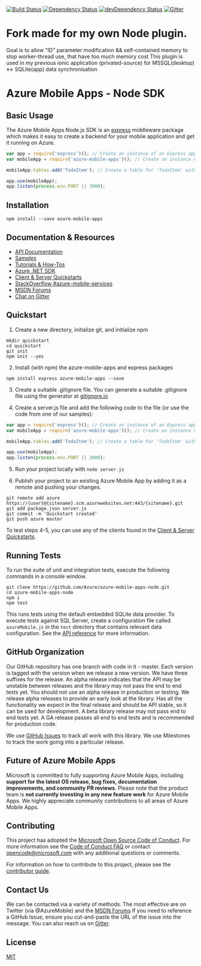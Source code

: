 
[![Build Status](https://travis-ci.org/Azure/azure-mobile-apps-node.svg?branch=master)](https://travis-ci.org/Azure/azure-mobile-apps-node)
[![Dependency Status](https://david-dm.org/Azure/azure-mobile-apps-node.svg)](https://david-dm.org/Azure/azure-mobile-apps-node)
[![devDependency Status](https://david-dm.org/Azure/azure-mobile-apps-node/dev-status.svg)](https://david-dm.org/Azure/azure-mobile-apps-node#info=devDependencies)
[![Gitter](https://badges.gitter.im/Join%20Chat.svg)](https://gitter.im/Azure/azure-mobile-apps-node?utm_source=badge&utm_medium=badge&utm_campaign=pr-badge)

# Fork made for my own Node plugin.
Goal is to allow "ID" parameter modification && self-contained memory to stop worker-thread use, that have too much memory cost
This plugin is used in my previous ionic application (privated-source) for MSSQL(desktop) <-> SQLite(app) data synchronisation

# Azure Mobile Apps - Node SDK

## Basic Usage

The Azure Mobile Apps Node.js SDK is an [express](http://expressjs.com/) middleware package which makes it easy to create a backend for your mobile application and get it running on Azure.

```js
var app = require('express')(); // Create an instance of an Express app
var mobileApp = require('azure-mobile-apps')(); // Create an instance of a Mobile App with default settings

mobileApp.tables.add('TodoItem'); // Create a table for 'TodoItem' with default settings

app.use(mobileApp);
app.listen(process.env.PORT || 3000);
```

## Installation

`npm install --save azure-mobile-apps`

## Documentation & Resources

 - [API Documentation](https://azure.github.io/azure-mobile-apps-node)
 - [Samples](https://github.com/Azure/azure-mobile-apps-node/tree/master/samples)
 - [Tutorials & How-Tos](https://azure.microsoft.com/en-us/documentation/articles/app-service-mobile-value-prop-preview/)
 - [Azure .NET SDK](https://www.visualstudio.com/features/azure-tools-vs)
 - [Client & Server Quickstarts](https://github.com/Azure/azure-mobile-services-quickstarts)
 - [StackOverflow #azure-mobile-services](http://stackoverflow.com/questions/tagged/azure-mobile-services?sort=newest&pageSize=20)
 - [MSDN Forums](https://social.msdn.microsoft.com/forums/azure/en-US/home?forum=azuremobile)
 - [Chat on Gitter](https://gitter.im/Azure/azure-mobile-apps-node?utm_source=share-link&utm_medium=link&utm_campaign=share-link)

## Quickstart

1. Create a new directory, initialize git, and initialize npm

  ```
  mkdir quickstart
  cd quickstart
  git init
  npm init --yes
  ```

2. Install (with npm) the azure-mobile-apps and express packages

  `npm install express azure-mobile-apps --save`

3. Create a suitable .gitignore file.  You can generate a suitable .gitignore
file using the generator at [gitignore.io](https://www.gitignore.io)

4. Create a server.js file and add the following code to the file (or use the code from one of our samples):

  ```js
  var app = require('express')(); // Create an instance of an Express app
  var mobileApp = require('azure-mobile-apps')(); // Create an instance of a Mobile App with default settings

  mobileApp.tables.add('TodoItem'); // Create a table for 'TodoItem' with default settings

  app.use(mobileApp);
  app.listen(process.env.PORT || 3000);
  ```

5. Run your project locally with `node server.js`

6. Publish your project to an existing Azure Mobile App by adding it as a remote and pushing your changes.

  ```
  git remote add azure https://{user}@{sitename}.scm.azurewebsites.net:443/{sitename}.git
  git add package.json server.js
  git commit -m 'Quickstart created'
  git push azure master
  ```

To test steps 4-5, you can use any of the clients found in the [Client & Server Quickstarts](https://github.com/Azure/azure-mobile-services-quickstarts).

## Running Tests

To run the suite of unit and integration tests, execute the following commands in a console window.

    git clone https://github.com/Azure/azure-mobile-apps-node.git
    cd azure-mobile-apps-node
    npm i
    npm test

This runs tests using the default embedded SQLite data provider. To execute tests
against SQL Server, create a configuration file called `azureMobile.js` in the
`test` directory that contains relevant data configuration. See the
[API reference](http://azure.github.io/azure-mobile-apps-node/global.html#configuration)
for more information.

## GitHub Organization

Our GitHub repository has one branch with code in it - master.  Each version is tagged with
the version when we release a new version.  We have three suffixes for the release. An alpha
release indicates that the API may be unstable between releases and the library may not pass
the end to end tests yet.  You should not use an alpha release in production or testing. We
release alpha releases to provide an early look at the library.  Has all the functionality we
expect in the final release and should be API stable, so it can be used for development.  A
beta library release may not pass end to end tests yet.  A GA release passes all end to end
tests and is recommended for production code.

We use [GitHub Issues](https://github.com/Azure/azure-mobile-apps-node/issues) to track all work
with this library.  We use Milestones to track the work going into a particular release.

## Future of Azure Mobile Apps
 
Microsoft is committed to fully supporting Azure Mobile Apps, including **support for the latest OS release, bug fixes, documentation improvements, and community PR reviews**. Please note that the product team is **not currently investing in any new feature work** for Azure Mobile Apps. We highly appreciate community contributions to all areas of Azure Mobile Apps. 

## Contributing

This project has adopted the [Microsoft Open Source Code of Conduct](https://opensource.microsoft.com/codeofconduct/). For more information see the [Code of Conduct FAQ](https://opensource.microsoft.com/codeofconduct/faq/) or contact [opencode@microsoft.com](mailto:opencode@microsoft.com) with any additional questions or comments.

For information on how to contribute to this project, please see the [contributor guide](https://github.com/Azure/azure-mobile-apps-node/blob/master/contributor.md).

## Contact Us

We can be contacted via a variety of methods.  The most effective are on Twitter (via @AzureMobile) and the [MSDN Forums](https://social.msdn.microsoft.com/forums/azure/en-US/home?forum=azuremobile)  If you need to reference a GitHub Issue, ensure you cut-and-paste the URL of the issue into the message.  You can also reach us on [Gitter](https://gitter.im/Azure/azure-mobile-apps-node?utm_source=share-link&utm_medium=link&utm_campaign=share-link).

## License

[MIT](./LICENSE)
